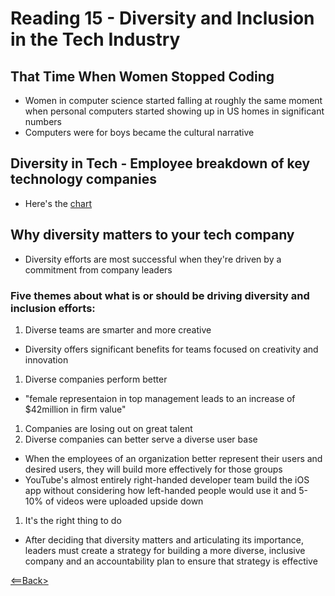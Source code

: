 # Reading 15 - Diversity and Inclusion in the Tech Industry

## That Time When Women Stopped Coding
- Women in computer science started falling at roughly the same moment when personal computers started showing up in US homes in significant numbers
- Computers were for boys became the cultural narrative

## Diversity in Tech - Employee breakdown of key technology companies
- Here's the [chart](https://informationisbeautiful.net/visualizations/diversity-in-tech/)

## Why diversity matters to your tech company
- Diversity efforts are most successful when they're driven by a commitment from company leaders

### Five themes about what is or should be driving diversity and inclusion efforts:

1. Diverse teams are smarter and more creative
  - Diversity offers significant benefits for teams focused on creativity and innovation
1. Diverse companies perform better
  - "female representaion in top management leads to an increase of $42million in firm value"
1. Companies are losing out on great talent
1. Diverse companies can better serve a diverse user base
  -  When the employees of an organization better represent their users and desired users, they will build more effectively for those groups
  - YouTube's almost entirely right-handed developer team build the iOS app without considering how left-handed people would use it and 5-10% of videos were uploaded upside down
1. It's the right thing to do
  - After deciding that diversity matters and articulating its importance, leaders must create a strategy for building a more diverse, inclusive company and an accountability plan to ensure that strategy is effective

[<==Back>](README.md)